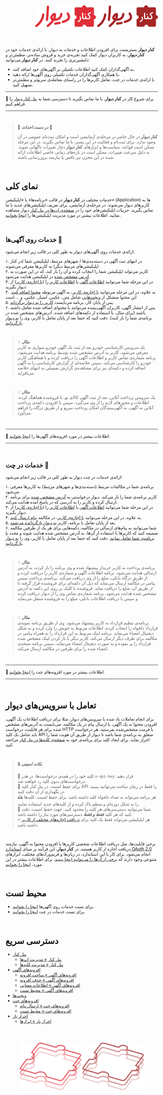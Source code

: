 <br>

<div align="right">

<img src="logo-dark.svg#gh-dark-mode-only" height="72px"/>
<img src="logo-light.svg#gh-light-mode-only" height="72px"/>

</div>

<br><br>

 **کنار دیوار** بستریست برای افزودن اطلاعات و خدمات به دیوار.
 با ارائه‌ی خدمات خود در **کنار دیوار**، به کاربران دیوار کمک کنید تجربه‌ی خرید و فروش ساده‌تر، مطمئن‌تر و دلنشین‌تری را تجربه کنند.
در **کنار دیوار** می‌توانید:
- به آگهی‌گذاران کمک کنید اطلاعات تکمیلی بر آگهی‌های خود اضافه کنند،
- با همکاری آگهی‌گذاران خدمات تکمیلی روی آگهی‌ها ارائه دهید،
- با ارائه‌ی خدمات در چت، تعامل کاربرها را در راستای معامله‌ی سریع‌تر و مطمئن‌تر تسهیل کنید.
---

🚀 برای شروع کار در **کنار دیوار**، با ما تماس بگیرید تا دسترسی شما به [پنل کنار دیوار][پنل کنار] را فراهم کنیم. 

---

<br>

> 🚧 ***در دست احداث*** 🚧
>  
> **کنار دیوار**‌ در حال حاضر در مرحله‌ی آزمایشی است و امکان ثبت‌نام عمومی در آن وجود ندارد. برای ثبت‌نام و فعالیت در این بستر، با ما تماس بگیرید. در این مرحله ممکن است قواعد، سیاست‌ها و ابزارهای **کنار دیوار** دچار تغییرات ناگهانی شوند. به دلیل سرعت تغییرات، ممکن است در بازه‌های زمانی خاصی اطلاعات ارائه شده در این مخزن نیز ناقص یا نیازمند بروزرسانی باشند. 

<br>

# نمای کلی

خدمات مختلف در **کنار دیوار** در قالب «برنامه‌ها» یا «اپلیکیشن» (Application) ها به کاربرهای دیوار می‌شوند. در مرحله‌ی آزمایشی، برای تعریف اپلیکیشن‌های جدید با ما تماس بگیرید. جزییات اپلیکیشن‌های خود را در [صفحه‌ی اپ‌ها در پنل کنار][پنل کنار » اپ‌ها] دیوار مشاهده نمایید. اطلاعات بیشتر در مورد مدیریت اپلیکیشن‌ها را [اینجا بخوانید][راهنما » مدیریت اپ].


<br>

## خدمات روی آگهی‌ها 📜

ارائه‌ی خدمات روی آگهی‌های دیوار به طور کلی در قالب زیر انجام می‌شود:

۱. در انتهای ثبت آگهی در دسته‌بندی‌ها / شهرهای مرتبط، اپلیکیشن شما (در کنار اپلیکیشن‌های مرتبط دیگر) به کاربرها معرفی می‌شوند. \
۲. کاربر می‌تواند اپلیکیشن شما را انتخاب کرده و آن را باز کند، که در این صورت به [آدرس مشخص شده][راهنما » مدیریت اپ »‌ آدرس برنامه] در اپلیکیشن هدایت می‌شود. \
۳. در این مرحله شما می‌توانید [اطلاعات آگهی][راهنما » اطلاعات آگهی] یا [اطلاعات کاربر][راهنما » اطلاعات کاربر] را ([با اجازه‌ی کاربر][راهنما » احراز باز]) از دیوار بگیرید. \
۴. به علاوه، در این مرحله می‌توانید [با اجازه‌ی کاربر][راهنما » احراز باز]، به آگهی مربوطه [محتوا اضافه کنید][راهنما » افزونه‌های آگهی]. این محتوا متشکل از [ویجت‌هایی][راهنما » ویجت‌ها] شامل متن، عکس، امتیاز، عکس، و ... است \
۵. پس از پایان کار، برنامه می‌بایست [کاربر را به دیوار برگرداند][راهنما » بازگشت کاربر]. \
۶. پس از انتشار آگهی، کاربران آگهی‌بیننده می‌توانند با محتوای اضافه شده تعامل داشته باشند (برای مثال، با استفاده از دکمه‌های اضافه شده، آدرس‌های مشخص شده در برنامه‌ی شما را باز کنند). دقت کنید که حتما بعد از پایان تعامل با کاربر، وی را [به دیوار بازگردانید][راهنما » بازگشت کاربر].

<br>

> 💡 ***مثال*** \
> یک سرویس کارشناسی خودرو بعد از ثبت یک آگهی خودرو سواری به کاربر معرفی می‌شود، کاربر به آدرس مشخص شده توسط برنامه هدایت می‌شود، برنامه شماره‌ی تماس کاربر و اطلاعات آگهی را دریافت کرده و با هماهنگی کاربر خودرو را کارشناسی می‌کند. سپس خلاصه‌ای از گزارش کارشناسی را به آگهی اضافه کرده و دکمه‌ای نیز برای مشاهده‌ی گزارش تفصیلی به انتهای خلاصه می‌افزاید.

<br>

> 💡 ***مثال*** \
> یک سرویس پرداخت آنلاین، بعد از ثبت آگهی کالای نو، با فروشنده هماهنگ کرده، اطلاعات و مجوزهای لازم را از وی می‌گیرد، سپس با افزودن دکمه‌ی پرداخت آنلاین به آگهی، به آگهی‌‌بینندگان امکان پرداخت سریع و از طریق درگاه را فراهم می‌آورد.

<br>

---

📖 اطلاعات بیشتر در مورد افزونه‌های آگهی‌ها را [اینجا بخوانید][راهنما » افزونه‌های آگهی].

---

<br>

## خدمات در چت 💬

ارائه‌ی خدمات در چت دیوار به طور کلی در قالب زیر انجام می‌شود:

۱. برنامه‌ی شما در مکالمات مرتبط (دسته‌بندی‌‌ها و شهرهای مرتبط) به کاربرها معرفی می‌شود. \
۲. کاربر برنامه‌ی شما را باز می‌کند. دیوار درخواستی به [آدرس مشخص شده][راهنما » مدیریت اپ »‌ آدرس چت] برای برنامه ارسال کرده و کاربر را به آدرسی که در پاسخ آمده هدایت می‌کند. \
۳. در این مرحله شما می‌توانید [اطلاعات آگهی][راهنما » اطلاعات آگهی] یا [اطلاعات کاربر][راهنما » اطلاعات کاربر] را ([با اجازه‌ی کاربر][راهنما » احراز باز]) از دیوار بگیرید. \
۴. به علاوه، در این مرحله می‌توانید [با اجازه‌ی کاربر][راهنما » احراز باز]، در مکالمه‌ [پیام ارسال کنید][راهنما » افزونه‌های چت » ارسال پیام]. \
۵. بعد از پایان تعامل با برنامه، کاربر [به دیوار بازگردانده می‌شود][راهنما » بازگشت کاربر]. \
۶. شما می‌توانید به پیام‌های ارسالی در مکالمه، دکمه‌هایی برای هر یک از طرفین مکالمه ضمیمه کنید که کاربرها با استفاده از آن‌ها، به آدرس مشخص شده هدایت شوند و مجدد [با برنامه‌ی شما تعامل نمایند][راهنما » افزونه‌های چت » ارسال پیام‌ » دکمه]. دقت کنید که حتما بعد از پایان تعامل با کاربر، وی را [به دیوار بازگردانید][راهنما » بازگشت کاربر]. 

<br>

> 💡 ***مثال*** \
>  برنامه‌ی پرداخت به کاربر خریدار پیشنهاد شده و وی برنامه را باز کرده، به آدرس ارسالی هدایت می‌شود. برنامه اطلاعات آگهی و شماره‌ی کاربر را دریافت کرده و از طریق درگاه بانکی، مبلغ را از وی دریافت می‌کند. برنامه‌ی پرداخت سپس پیامی در مکالمه ارسال می‌نماید که ذیل آن دکمه‌ای برای فروشنده قرار گرفته تا از طریق آن، مبلغ را دریافت نماید. فروشنده با کلیک بر روی این دکمه به آدرس مشخص شده هدایت می‌شود، برنامه شماره‌ی تماس وی را از دیوار دریافت کرده و سپس با دریافت اطلاعات بانکی، مبلغ را به فروشنده منتقل می‌نماید.

<br>

> 💡 ***مثال*** \
>  برنامه‌ی تنظیم قرارداد به کاربر پیشنهاد می‌شود. وی از طریق برنامه نمونه‌ی قرارداد دلخواه را انتخاب کرده، اطلاعات مربوط به خویش را وارد کرده و به شکل دیجیتال امضاء می‌نماید. برنامه لینک مربوط به این قرارداد را به همراه پیامی در مکالمه برای طرف دیگر ارسال می‌کند، کاربر دیگر با باز کردن لینک مشخص شده قرارداد را پر نموده و به صورت دیجیتال امضاء می‌نماید، سپس برنامه نسخه‌ی امضاء شده را برای طرفین در مکالمه ارسال می‌کند. 

<br>

---

📖 اطلاعات بیشتر در مورد افزونه‌های چت را [اینجا بخوانید][راهنما » افزونه‌های چت].

---

<br>

# تعامل با سرویس‌های دیوار

برای انجام تعاملات یاد شده با سرویس‌های دیوار، مثلا برای دریافت اطلاعات یک آگهی، افزودن محتوا به یک آگهی، یا ارسال پیام در یک مکالمه، می‌بایست به آدرس‌های مشخص شده برای هر قابلیت، درخواست HTTP با فرمت مشخص‌شده بفرستید. هر درخواست باید شامل یک کلید API متعلق به برنامه‌ی شما باشد تا دیوار از طریق آن هویت شما را احراز نماید. برای ایجاد کلید برای برنامه‌ی خود به [صفحه‌ی کلیدها در پنل کنار][پنل کنار‌ » کلیدها] مراجعه کنید.

<br>

> 🔒 ***نکات امنیتی*** \
> \
🔑 کلید خود را در همه‌ی درخواست‌ها، در هدر `x-api-key` قرار دهید. درخواست‌های بدون کلید رد خواهند شد. \
🙈 برای حفظ امنیت، در پنل کنار کلید API را فقط در زمان ساخت می‌توانید ببینید. در نگهداری از آن دقت کنید. \
🕰️ هر برنامه می‌تواند به تعداد دلخواه کلید داشته باشد. برای حفظ امنیت، کلیدها را به شکل دوره‌ای و منظم پاک کرده و از کلیدهای جدید استفاده نمایید. \
🛂 شما می‌توانید دسترسی‌های هر کلید را محدود کنید. جهت حفظ امنیت، دقت کنید که هر کلید ***فقط و فقط*** دسترسی‌های مورد نیاز را داشته باشد. \
🔥 هر اپلیکیشن می‌تواند فقط یک کلید برای [دریافت اجازه‌های مختلف از کاربر][راهنما » احراز باز] داشته باشد.

<br>

برخی قابلیت‌ها، مثل دریافت اطلاعات شخصی کاربرها یا افزودن محتوا به آگهی، نیازمند دریافت اجازه از کاربر هستند. در **کنار دیوار**، این فرآیند بر مبنای [استاندارد OAuth 2.0][احراز باز] انجام می‌شود.  برای کار با این استاندارد، در زبان‌ها و فریم‌ورک‌های مختلف، ابزارهای متنوعی وجود دارند که [برخی از آن‌ها را می‌توانید اینجا ببینید][احراز باز » ابزارها]. برای اطلاعات بیشتر در این مورد، [اینجا را بخوانید][راهنما » احراز باز].

<br>

# محیط تست

- برای تست خدمات روی آگهی‌ها [اینجا را بخوانید][راهنما » افزونه‌های آگهی » تست].
- برای تست خدمات در چت [اینجا را بخوانید][راهنما » افزونه‌های چت »‌ تست].

<br>

# دسترسی سریع

- [پنل کنار][پنل کنار]
  - [پنل کنار » مدیریت اپ‌ها][پنل کنار » اپ‌ها]
  - [پنل کنار » مدیریت کلیدها][پنل کنار‌ » کلیدها]
- [افزونه‌های آگهی][راهنما » افزونه‌های آگهی]
  - [افزونه‌های آگهی » ساخت افزونه][راهنما » افزونه‌های آگهی » ساخت]
  - [افزونه‌های آگهی » حذف افزونه][راهنما » افزونه‌های آگهی » حذف]
  - [افزونه‌های آگهی » اطلاعات معنایی][راهنما » افزونه‌های آگهی » معنی]
  - [افزونه‌های آگهی » محیط تست][راهنما » افزونه‌های آگهی » تست]
- [ویجت‌ها][راهنما » ویجت‌ها]
- [افزونه‌های چت][راهنما » افزونه‌های چت]
  - [افزونه‌های چت » ارسال پیام][راهنما » افزونه‌های چت » ارسال پیام]
  - [افزونه‌های چت » محیط تست][راهنما » افزونه‌های چت »‌ تست]
- [احراز باز][راهنما » احراز باز]
  - [احراز باز » ابزارها][احراز باز » ابزارها]

[پنل کنار]: https://kenar.divar.ir/admin
[پنل کنار » اپ‌ها]: https://kenar.divar.ir/admin/info/apps
[پنل کنار‌ » کلیدها]: https://kenar.divar.ir/admin/info/apikeys
[راهنما » مدیریت اپ]: ./management
[راهنما » مدیریت اپ »‌ آدرس برنامه]: ./management#fallback-url
[راهنما » مدیریت اپ »‌ آدرس چت]: ./management#session-initialization-url
[راهنما » اطلاعات آگهی]: ./finder/get_post.md
[راهنما » اطلاعات کاربر]: ./oauth/get_user.md
[راهنما » احراز باز]: ./oauth
[راهنما » افزونه‌های آگهی]: ./addons
[راهنما » افزونه‌های آگهی » ساخت]: ./addons/create.md
[راهنما » افزونه‌های آگهی » حذف]: ./addons/delete.md
[راهنما » افزونه‌های آگهی » معنی]: ./addons/semantic.md
[راهنما » افزونه‌های آگهی » تست]: ./addons/test_environment.md
[راهنما » ویجت‌ها]: ./widgets
[راهنما » بازگشت کاربر]: ./misc
[راهنما » افزونه‌های چت]: ./chat
[راهنما » افزونه‌های چت » ارسال پیام]: ./chat/send_message.md
[راهنما » افزونه‌های چت » ارسال پیام‌ » دکمه]: ./chat/send_message.md#کلیک-کاربر-روی-دکمهٔ-درج-شده-زیر-پیام
[راهنما » افزونه‌های چت »‌ تست]: ./chat/test_environment.md
[احراز باز]: https://oauth.net/2/
[احراز باز » ابزارها]: https://oauth.net/code/


<br><br>

<div align="center">

<img src="img/wire-puzzle-dark.svg#gh-dark-mode-only" height="156px"/>
<img src="img/wire-puzzle-light.svg#gh-light-mode-only" height="156px"/>

</div>

<br><br>
